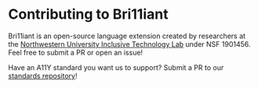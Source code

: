 # Contributing to Bri11iant

Bri11iant is an open-source language extension created by researchers at the [Northwestern University Inclusive Technology Lab](https://inclusive.northwestern.edu) under NSF 1901456. Feel free to submit a PR or open an issue!

Have an A11Y standard you want us to support? Submit a PR to our [standards repository](https://github.com/InclusiveTechNU/A11yGrammar)!
